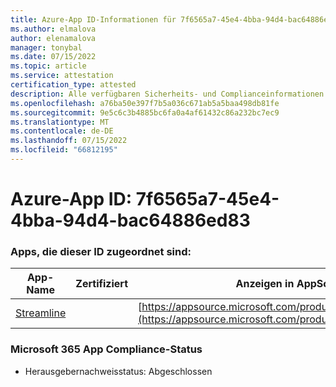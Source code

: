 ```yaml
---
title: Azure-App ID-Informationen für 7f6565a7-45e4-4bba-94d4-bac64886ed83
ms.author: elmalova
author: elenamalova
manager: tonybal
ms.date: 07/15/2022
ms.topic: article
ms.service: attestation
certification_type: attested
description: Alle verfügbaren Sicherheits- und Complianceinformationen für 7f6565a7-45e4-4bba-94d4-bac64886ed83.
ms.openlocfilehash: a76ba50e397f7b5a036c671ab5a5baa498db81fe
ms.sourcegitcommit: 9e5c6c3b4885bc6fa0a4af61432c86a232bc7ec9
ms.translationtype: MT
ms.contentlocale: de-DE
ms.lasthandoff: 07/15/2022
ms.locfileid: "66812195"
---
```

# <a name="azure-app-id-7f6565a7-45e4-4bba-94d4-bac64886ed83"></a>Azure-App ID: 7f6565a7-45e4-4bba-94d4-bac64886ed83


### <a name="apps-associated-with-this-id"></a>Apps, die dieser ID zugeordnet sind:
| **App-Name** | **Zertifiziert** | **Anzeigen in AppSource** |
|--------------|---------------|-----------------------|
| [Streamline](../forward/WA200004100.md) |  | [https://appsource.microsoft.com/product/office/WA200004100](https://appsource.microsoft.com/product/office/WA200004100) |

### <a name="microsoft-365-app-compliance-status"></a>Microsoft 365 App Compliance-Status
- Herausgebernachweisstatus: Abgeschlossen
